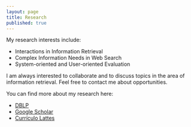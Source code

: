 ```yaml
---
layout: page
title: Research
published: true
---
```

My research interests include:
- Interactions in Information Retrieval
- Complex Information Needs in Web Search
- System-oriented and User-oriented Evaluation

I am always interested to collaborate and to discuss topics in the area of information retrieval. Feel free to contact me about opportunities.

You can find more about my research here:
- [DBLP](http://dblp.uni-trier.de/pers/hd/m/Moraes:Felipe)
- [Google Scholar](https://scholar.google.com/citations?user=EXH41o8AAAAJ&hl=en)
- [Currículo Lattes](http://buscatextual.cnpq.br/buscatextual/visualizacv.do?id=K4336621U4) 
